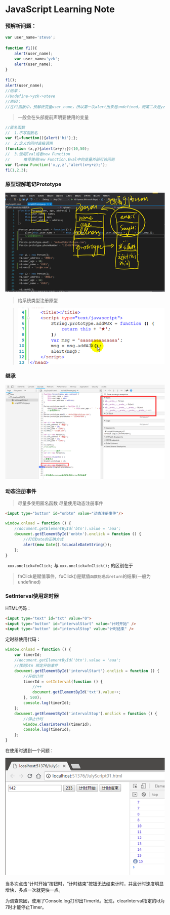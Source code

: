 # JavaScript Learning Note

### 预解析问题：
```javascript
var user_name='steve';

function f1(){
    alert(user_name);
    var user_name='yzk';
    alert(user_name);
}

f1();
alert(user_name);
//结果：
//Undefine->yzk->steve
//原因：
//在f1函数中，预解析变量user_name，所以第一次alert出来是undefined，而第二次是yzk。第三次alert出来的是当前块的user_name，所以是steve
```
> 一般会在头部提前声明要使用的变量

```javascript
//匿名函数
//  1.不写函数名
var f1=function(){alert('hi');};
//  2.定义的同时直接调用
(function (x,y){alert(x+y);})(10,50);
//  3.使用Eval或者new Function
//      推荐使用new Function.Eval中的变量外部可访问到
var f1=new Function('x,y,z','alert(x+y+z);');
f1(1,2,3);
```

### 原型理解笔记Prototype

![](./NotePics/prototypeNote1.png)

> 给系统类型注册原型

> ![](./NotePics/stringPrototype.png)

### 继承

![](./NotePics/pt2.png)

### 动态注册事件

> 尽量多使用匿名函数
> 尽量使用动态注册事件

```html
<input type="button" id="onbtn" value="动态注册事件"/>
```

```javascript
window.onload = function () {
    //document.getElementById('btn').value = 'aaa';
    document.getElementById('onbtn').onclick = function () {
        //打印Date的正确方式
        alert(new Date().toLocaleDateString());
    };
}
```
``` xxx.onclick=fnClick;``` 与 ```xxx.onclick=fnClick();``` 的区别在于
> fnClick是赋值事件，fuClick()是赋值```函数处理后return```的结果(一般为undefined)

### SetInterval使用定时器

HTML代码：
```html
<input type="text" id="txt" value="0">
<input type="button" id="intervalStart" value="计时开始" />
<input type="button" id="intervalStop" value="计时结束" />
```

定时器使用代码：
```js
window.onload = function () {
    var timerId;
    //document.getElementById('btn').value = 'aaa';
    //找到btn 绑定开始事件
    document.getElementById('intervalStart').onclick = function () {
        //开始计时
        timerId = setInterval(function () {
            //++
            document.getElementById('txt').value++;
        }, 500);
        console.log(timerId);
    };
    document.getElementById('intervalStop').onclick = function () {
        //停止计时
        window.clearInterval(timerId);
        console.log(timerId);
    };
}
```

在使用时遇到一个问题：

![](./NotePics/errorStop.png)

当多次点击“计时开始”按钮时，“计时结束”按钮无法结束计时，并且计时速度明显增快，多点一次就更快一点。

为调查原因，使用了Console.log打印出TimerId。发现，clearInterval指定的id为7时才能停止Timer。


